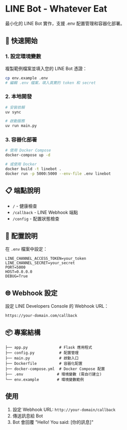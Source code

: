 # LINE Bot - Whatever Eat

最小化的 LINE Bot 實作，支援 .env 配置管理和容器化部署。

## 🚀 快速開始

### 1. 設定環境變數

複製範例檔案並填入您的 LINE Bot 憑證：
```bash
cp env.example .env
# 編輯 .env 檔案，填入真實的 token 和 secret
```

### 2. 本地開發

```bash
# 安裝依賴
uv sync

# 啟動服務
uv run main.py
```

### 3. 容器化部署

```bash
# 使用 Docker Compose
docker-compose up -d

# 或使用 Docker
docker build -t linebot .
docker run -p 5000:5000 --env-file .env linebot
```

## 📋 端點說明

- `/` - 健康檢查
- `/callback` - LINE Webhook 端點
- `/config` - 配置狀態檢查

## 🔧 配置說明

在 `.env` 檔案中設定：

```env
LINE_CHANNEL_ACCESS_TOKEN=your_token
LINE_CHANNEL_SECRET=your_secret
PORT=5000
HOST=0.0.0.0
DEBUG=True
```

## 🌐 Webhook 設定

設定 LINE Developers Console 的 Webhook URL：
```
https://your-domain.com/callback
```

## 📦 專案結構

```
├── app.py              # Flask 應用程式
├── config.py           # 配置管理
├── main.py             # 啟動入口
├── Dockerfile          # 容器化配置
├── docker-compose.yml  # Docker Compose 配置
├── .env               # 環境變數 (需自行建立)
└── env.example        # 環境變數範例
```

## 使用

1. 設定 Webhook URL: `http://your-domain/callback`
2. 傳送訊息給 Bot
3. Bot 會回覆 "Hello! You said: [你的訊息]"
